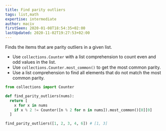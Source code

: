 ```yaml
---
title: Find parity outliers
tags: list,math
expertise: intermediate
author: maciv
firstSeen: 2020-01-08T18:54:35+02:00
lastUpdated: 2020-11-02T19:27:53+02:00
---
```


Finds the items that are parity outliers in a given list.

- Use `collections.Counter` with a list comprehension to count even and odd values in the list.
- Use `collections.Counter.most_common()` to get the most common parity.
- Use a list comprehension to find all elements that do not match the most common parity.

```py
from collections import Counter

def find_parity_outliers(nums):
  return [
    x for x in nums
    if x % 2 != Counter([n % 2 for n in nums]).most_common()[0][0]
  ]
```

```py
find_parity_outliers([1, 2, 3, 4, 6]) # [1, 3]
```
